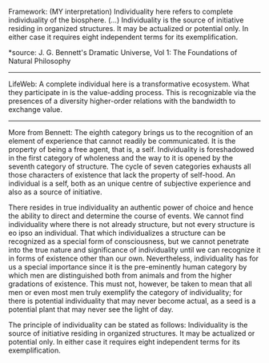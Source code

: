Framework:
 (MY interpretation) Individuality here refers to complete individuality of the biosphere. (...)  Individuality is the source of initiative residing in organized structures. It may be actualized or potential only. In either case it requires eight independent terms for its exemplification.
 
 *source: J. G. Bennett's Dramatic Universe, Vol 1: The Foundations of Natural Philosophy
_______________________
LifeWeb:
A complete individual here is a transformative ecosystem. What they participate in is the value-adding process. This is recognizable via the presences of a diversity higher-order relations with the bandwidth to exchange value.
_______________________
More from Bennett: 
The eighth category brings us to the recognition of an element of experience that cannot readily be communicated. It is the property of being a free agent, that is, a self. Individuality is foreshadowed in the first category of wholeness and the way to it is opened by the seventh category of structure. The cycle of seven categories exhausts all those characters of existence that lack the property of self-hood. An individual is a self, both as an unique centre of subjective experience and also as a source of initiative.

There resides in true individuality an authentic power of choice and hence the ability to direct and determine the course of events. We cannot find individuality where there is not already structure, but not every structure is eo ipso an individual. That which individualizes a structure can be recognized as a special form of consciousness, but we cannot penetrate into the true nature and significance of individuality until we can recognize it in forms of existence other than our own. Nevertheless, individuality has for us a special importance since it is the pre-eminently human category by which men are distinguished both from animals and from the higher gradations of existence. This must not, however, be taken to mean that all men or even most men truly exemplify the category of individuality; for there is potential individuality that may never become actual, as a seed is a potential plant that may never see the light of day.

The principle of individuality can be stated as follows: Individuality is the source of initiative residing in organized structures. It may be actualized or potential only. In either case it requires eight independent terms for its exemplification.